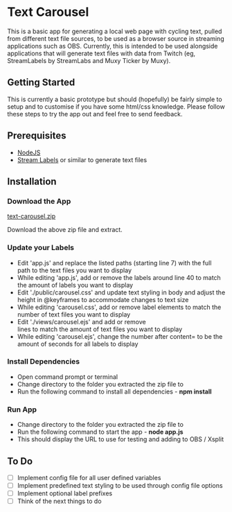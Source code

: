 # Text Carousel

This is a basic app for generating a local web page with cycling text, pulled from different text file sources, to be used as a browser source in streaming applications such as OBS. Currently, this is intended to be used alongside applications that will generate text files with data from Twitch (eg, StreamLabels by StreamLabs and Muxy Ticker by Muxy).

## Getting Started

This is currently a basic prototype but should (hopefully) be fairly simple to setup and to customise if you have some html/css knowledge. Please follow these steps to try the app out and feel free to send feedback.

## Prerequisites

* [NodeJS](https://nodejs.org)
* [Stream Labels](https://streamlabs.com/dashboard#/streamlabels) or similar to generate text files

## Installation

### Download the App

[text-carousel.zip](https://github.com/BeatnikAU/text-carousel/archive/master.zip)

Download the above zip file and extract.

### Update your Labels

* Edit 'app.js' and replace the listed paths (starting line 7) with the full path to the text files you want to display
* While editing 'app.js', add or remove the labels around line 40 to match the amount of labels you want to display
* Edit './public/carousel.css' and update text styling in body and adjust the height in @keyframes to accommodate changes to text size
* While editing 'carousel.css', add or remove label elements to match the number of text files you want to display
* Edit './views/carousel.ejs' and add or remove <div> lines to match the amount of text files you want to display
* While editing 'carousel.ejs', change the number after content= to be the amount of seconds for all labels to display

### Install Dependencies

* Open command prompt or terminal
* Change directory to the folder you extracted the zip file to
* Run the following command to install all dependencies - **npm install**

### Run App

* Change directory to the folder you extracted the zip file to
* Run the following command to start the app - **node app.js**
* This should display the URL to use for testing and adding to OBS / Xsplit

## To Do

- [ ] Implement config file for all user defined variables
- [ ] Implement predefined text styling to be used through config file options
- [ ] Implement optional label prefixes
- [ ] Think of the next things to do
